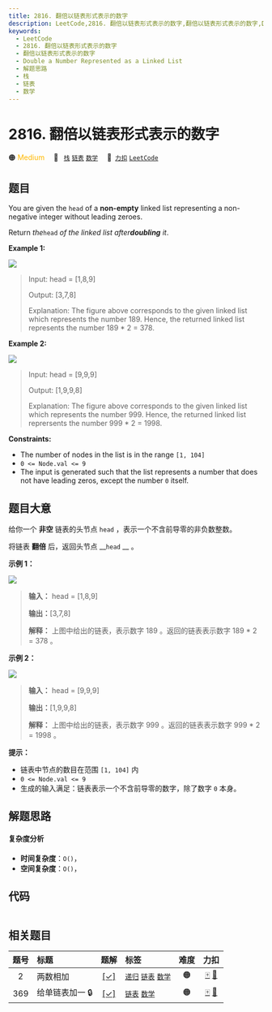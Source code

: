 ```yaml
---
title: 2816. 翻倍以链表形式表示的数字
description: LeetCode,2816. 翻倍以链表形式表示的数字,翻倍以链表形式表示的数字,Double a Number Represented as a Linked List,解题思路,栈,链表,数学
keywords:
  - LeetCode
  - 2816. 翻倍以链表形式表示的数字
  - 翻倍以链表形式表示的数字
  - Double a Number Represented as a Linked List
  - 解题思路
  - 栈
  - 链表
  - 数学
---
```


# 2816. 翻倍以链表形式表示的数字

🟠 <font color=#ffb800>Medium</font>&emsp; 🔖&ensp; [`栈`](/tag/stack.md) [`链表`](/tag/linked-list.md) [`数学`](/tag/math.md)&emsp; 🔗&ensp;[`力扣`](https://leetcode.cn/problems/double-a-number-represented-as-a-linked-list) [`LeetCode`](https://leetcode.com/problems/double-a-number-represented-as-a-linked-list)

## 题目

You are given the `head` of a **non-empty** linked list representing a non-
negative integer without leading zeroes.

Return _the_`head` _of the linked list after**doubling** it_.



**Example 1:**

![](https://assets.leetcode.com/uploads/2023/05/28/example.png)

> Input: head = [1,8,9]
> 
> Output: [3,7,8]
> 
> Explanation: The figure above corresponds to the given linked list which represents the number 189. Hence, the returned linked list represents the number 189 * 2 = 378.

**Example 2:**

![](https://assets.leetcode.com/uploads/2023/05/28/example2.png)

> Input: head = [9,9,9]
> 
> Output: [1,9,9,8]
> 
> Explanation: The figure above corresponds to the given linked list which represents the number 999. Hence, the returned linked list reprersents the number 999 * 2 = 1998. 

**Constraints:**

  * The number of nodes in the list is in the range `[1, 104]`
  * `0 <= Node.val <= 9`
  * The input is generated such that the list represents a number that does not have leading zeros, except the number `0` itself.


## 题目大意

给你一个 **非空** 链表的头节点 `head` ，表示一个不含前导零的非负数整数。

将链表 **翻倍** 后，返回头节点 __`head` __ 。



**示例 1：**

![](https://assets.leetcode.com/uploads/2023/05/28/example.png)

> 
> 
> 
> 
> 
> **输入：** head = [1,8,9]
> 
> **输出：**[3,7,8]
> 
> **解释：** 上图中给出的链表，表示数字 189 。返回的链表表示数字 189 * 2 = 378 。

**示例 2：**

![](https://assets.leetcode.com/uploads/2023/05/28/example2.png)

> 
> 
> 
> 
> 
> **输入：** head = [9,9,9]
> 
> **输出：**[1,9,9,8]
> 
> **解释：** 上图中给出的链表，表示数字 999 。返回的链表表示数字 999 * 2 = 1998 。
> 
> 



**提示：**

  * 链表中节点的数目在范围 `[1, 104]` 内
  * `0 <= Node.val <= 9`
  * 生成的输入满足：链表表示一个不含前导零的数字，除了数字 `0` 本身。


## 解题思路

#### 复杂度分析

- **时间复杂度**：`O()`，
- **空间复杂度**：`O()`，

## 代码

```javascript

```

## 相关题目

<!-- prettier-ignore -->
| 题号 | 标题 | 题解 | 标签 | 难度 | 力扣 |
| :------: | :------ | :------: | :------ | :------: | :------: |
| 2 | 两数相加 | [[✓]](/problem/0002.md) |  [`递归`](/tag/recursion.md) [`链表`](/tag/linked-list.md) [`数学`](/tag/math.md) | 🟠 | [🀄️](https://leetcode.cn/problems/add-two-numbers) [🔗](https://leetcode.com/problems/add-two-numbers) |
| 369 | 给单链表加一 🔒 | [[✓]](/problem/0369.md) |  [`链表`](/tag/linked-list.md) [`数学`](/tag/math.md) | 🟠 | [🀄️](https://leetcode.cn/problems/plus-one-linked-list) [🔗](https://leetcode.com/problems/plus-one-linked-list) |